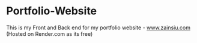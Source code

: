 # Portfolio-Website
This is my Front and Back end for my portfolio website - www.zainsiu.com (Hosted on Render.com as its free)

